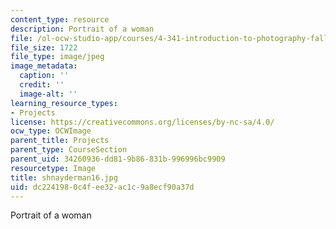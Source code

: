 ```yaml
---
content_type: resource
description: Portrait of a woman
file: /ol-ocw-studio-app/courses/4-341-introduction-to-photography-fall-2002/dc2241980c4fee32ac1c9a8ecf90a37d_shnayderman16.jpg
file_size: 1722
file_type: image/jpeg
image_metadata:
  caption: ''
  credit: ''
  image-alt: ''
learning_resource_types:
- Projects
license: https://creativecommons.org/licenses/by-nc-sa/4.0/
ocw_type: OCWImage
parent_title: Projects
parent_type: CourseSection
parent_uid: 34260936-dd81-9b86-831b-996996bc9909
resourcetype: Image
title: shnayderman16.jpg
uid: dc224198-0c4f-ee32-ac1c-9a8ecf90a37d
---
```

Portrait of a woman